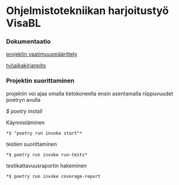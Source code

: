 # Ohjelmistotekniikan harjoitustyö VisaBL 

### Dokumentaatio
[projektin vaatimuusmäärittely](https://github.com/VisaBL/ot-harjoitustyo/blob/master/laskarit/viikko2/Vaatimusmaarittely.md)

[työaikakirjanpito](https://github.com/VisaBL/ot-harjoitustyo/blob/master/projekti/tyoaikakirjanpito.md)

### Projektin suorittaminen 

projektin voi ajaa omalla tietokoneella ensin asentamalla riippuvuudet poetryn avulla 

*$ poetry install*
	
Käynnistäminen 

	*$ "poetry run invoke start"*
	
testien suorittaminen

	*$ poetry run invoke run-tests*
	
testikattavuusraportin hakeminen

	*$ poetry run invoke coverage-report

